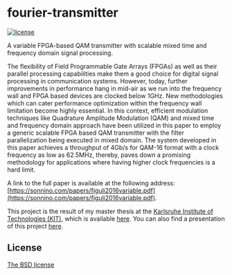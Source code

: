 # fourier-transmitter
[![license](https://img.shields.io/badge/license-GPL3-brightgreen.svg)](https://github.com/asonnino/fourier-transmitter/blob/master/LICENSE)

A variable FPGA-based QAM transmitter with scalable mixed time and frequency domain signal processing. 

The flexibility of Field Programmable Gate Arrays (FPGAs) as well as their parallel processing capabilities make them a good choice for digital signal processing in communication systems. However, today, further improvements in performance hang in mid-air as we run into the frequency wall and FPGA based devices are clocked below 1GHz. New methodologies which can cater performance optimization within the frequency wall limitation become highly essential. In this context, efficient modulation techniques like Quadrature Amplitude Modulation (QAM) and mixed time and frequency domain approach have been utilized in this paper to employ a generic scalable FPGA based QAM transmitter with the filter parallelization being executed in mixed domain. The system developed in this paper achieves a throughput of 4Gb/s for QAM-16 format with a clock frequency as low as 62.5MHz, thereby, paves down a promising methodology for applications where having higher clock frequencies is a hard limit.

A link to the full paper is available at the following address: [https://sonnino.com/papers/figuli2016variable.pdf](https://sonnino.com/papers/figuli2016variable.pdf).

This project is the result of my master thesis at the [Karlsruhe Institute of Technologies (KIT)](http://kit.edu), which is available [here](https://sonnino.com/thesis/KIT%20Master%20Thesis%20-%20Alberto%20Sonnino.pdf). You can also find a presentation of this project [here](https://sonnino.com/presentations/Presentation%20-%20Performance%20Driven%20Optimizations%20in%20FPGA%20Based%20QAM%20Systems.pdf).

## License
[The BSD license](https://opensource.org/licenses/BSD-3-Clause)
